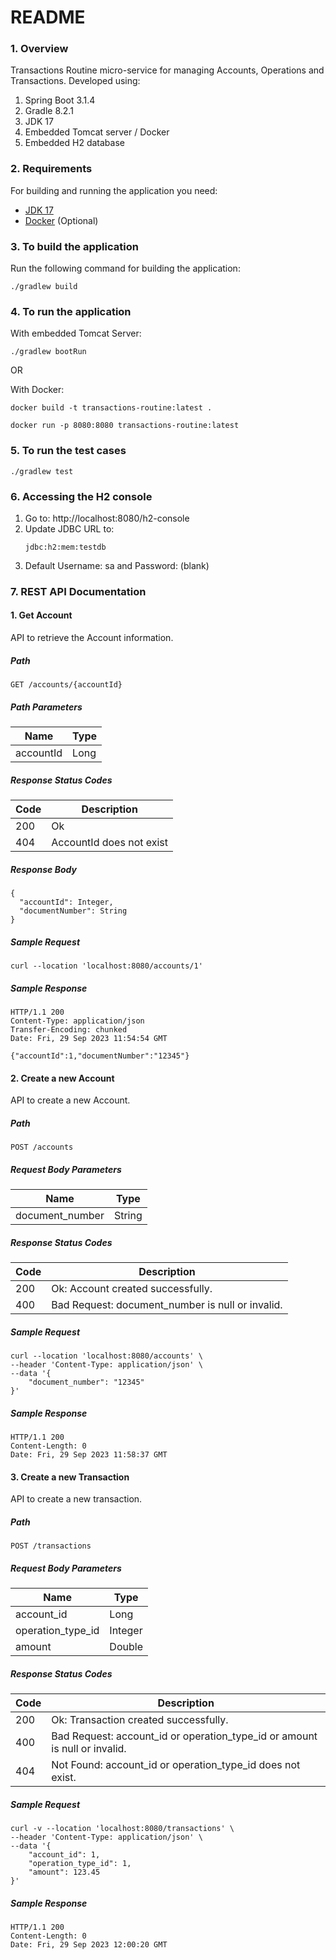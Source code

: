 # README

### 1. Overview
Transactions Routine micro-service for managing Accounts, Operations and Transactions. Developed using:
1. Spring Boot 3.1.4
2. Gradle 8.2.1
3. JDK 17
4. Embedded Tomcat server / Docker
5. Embedded H2 database

### 2. Requirements
For building and running the application you need:
* [JDK 17](https://www.oracle.com/java/technologies/javase/jdk17-archive-downloads.html)
* [Docker](https://docs.docker.com/desktop/install/mac-install/) (Optional)

### 3. To build the application
Run the following command for building the application:
```shell
./gradlew build
```
### 4. To run the application
With embedded Tomcat Server:
```shell
./gradlew bootRun
```
OR

With Docker:
```shell
docker build -t transactions-routine:latest .
```
```shell
docker run -p 8080:8080 transactions-routine:latest
```
### 5. To run the test cases
```shell
./gradlew test
```

### 6. Accessing the H2 console

1. Go to: http://localhost:8080/h2-console
2. Update JDBC URL to:
   ```
   jdbc:h2:mem:testdb
   ```
3. Default Username: sa and Password: (blank)

### 7. REST API Documentation

#### 1. Get Account
API to retrieve the Account information.
##### Path
```shell
GET /accounts/{accountId}
```
##### Path Parameters
Name | Type
--- | ---
accountId | Long
##### Response Status Codes
Code | Description
--- | ---
200 | Ok
404 | AccountId does not exist
##### Response Body
```shell
{
  "accountId": Integer,
  "documentNumber": String
}
```
##### Sample Request
```shell
curl --location 'localhost:8080/accounts/1'
```
##### Sample Response
``` shell
HTTP/1.1 200 
Content-Type: application/json
Transfer-Encoding: chunked
Date: Fri, 29 Sep 2023 11:54:54 GMT

{"accountId":1,"documentNumber":"12345"}
```

#### 2. Create a new Account
API to create a new Account.
##### Path
```shell
POST /accounts
```
##### Request Body Parameters
Name | Type
--- | ---
document_number | String
##### Response Status Codes
Code | Description
--- | ---
200 | Ok: Account created successfully.
400 | Bad Request: document_number is null or invalid.
##### Sample Request
```shell
curl --location 'localhost:8080/accounts' \
--header 'Content-Type: application/json' \
--data '{
    "document_number": "12345"
}'
```
##### Sample Response
``` shell
HTTP/1.1 200 
Content-Length: 0
Date: Fri, 29 Sep 2023 11:58:37 GMT
```

#### 3. Create a new Transaction
API to create a new transaction.
##### Path
```shell
POST /transactions
```
##### Request Body Parameters
Name | Type
--- | ---
account_id | Long
operation_type_id | Integer
amount | Double
##### Response Status Codes
Code | Description
--- | ---
200 | Ok: Transaction created successfully.
400 | Bad Request: account_id or operation_type_id or amount is null or invalid.
404 | Not Found: account_id or operation_type_id does not exist.
##### Sample Request
```shell
curl -v --location 'localhost:8080/transactions' \
--header 'Content-Type: application/json' \
--data '{
    "account_id": 1,
    "operation_type_id": 1,
    "amount": 123.45
}'
```
##### Sample Response
``` shell
HTTP/1.1 200 
Content-Length: 0
Date: Fri, 29 Sep 2023 12:00:20 GMT
```
